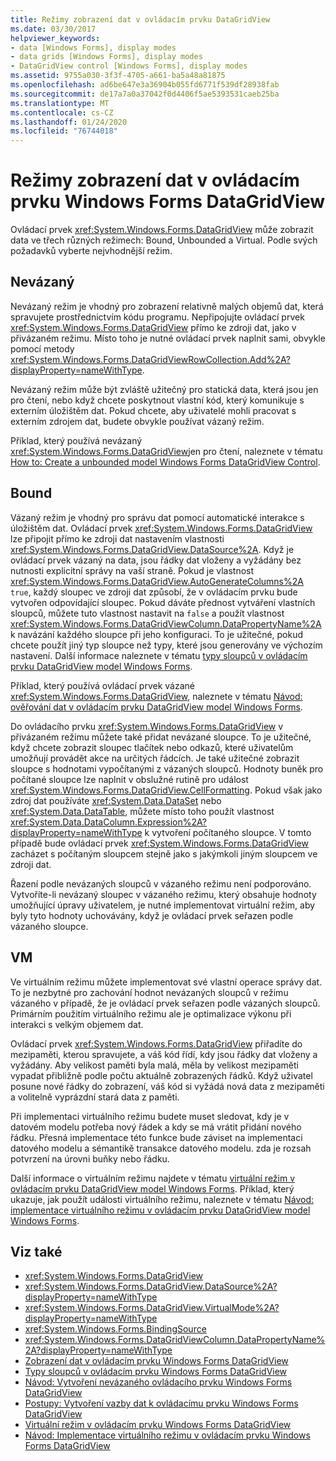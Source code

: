 ```yaml
---
title: Režimy zobrazení dat v ovládacím prvku DataGridView
ms.date: 03/30/2017
helpviewer_keywords:
- data [Windows Forms], display modes
- data grids [Windows Forms], display modes
- DataGridView control [Windows Forms], display modes
ms.assetid: 9755a030-3f3f-4705-a661-ba5a48a81875
ms.openlocfilehash: ad6be647e3a36904b055fd6771f539df28938fab
ms.sourcegitcommit: de17a7a0a37042f0d4406f5ae5393531caeb25ba
ms.translationtype: MT
ms.contentlocale: cs-CZ
ms.lasthandoff: 01/24/2020
ms.locfileid: "76744018"
---
```

# <a name="data-display-modes-in-the-windows-forms-datagridview-control"></a>Režimy zobrazení dat v ovládacím prvku Windows Forms DataGridView
Ovládací prvek <xref:System.Windows.Forms.DataGridView> může zobrazit data ve třech různých režimech: Bound, Unbounded a Virtual. Podle svých požadavků vyberte nejvhodnější režim.  
  
## <a name="unbound"></a>Nevázaný  
 Nevázaný režim je vhodný pro zobrazení relativně malých objemů dat, která spravujete prostřednictvím kódu programu. Nepřipojujte ovládací prvek <xref:System.Windows.Forms.DataGridView> přímo ke zdroji dat, jako v přivázaném režimu. Místo toho je nutné ovládací prvek naplnit sami, obvykle pomocí metody <xref:System.Windows.Forms.DataGridViewRowCollection.Add%2A?displayProperty=nameWithType>.  
  
 Nevázaný režim může být zvláště užitečný pro statická data, která jsou jen pro čtení, nebo když chcete poskytnout vlastní kód, který komunikuje s externím úložištěm dat. Pokud chcete, aby uživatelé mohli pracovat s externím zdrojem dat, budete obvykle používat vázaný režim.  
  
 Příklad, který používá nevázaný <xref:System.Windows.Forms.DataGridView>jen pro čtení, naleznete v tématu [How to: Create a unbounded model Windows Forms DataGridView Control](how-to-create-an-unbound-windows-forms-datagridview-control.md).  
  
## <a name="bound"></a>Bound  
 Vázaný režim je vhodný pro správu dat pomocí automatické interakce s úložištěm dat. Ovládací prvek <xref:System.Windows.Forms.DataGridView> lze připojit přímo ke zdroji dat nastavením vlastnosti <xref:System.Windows.Forms.DataGridView.DataSource%2A>. Když je ovládací prvek vázaný na data, jsou řádky dat vloženy a vyžádány bez nutnosti explicitní správy na vaší straně. Pokud je vlastnost <xref:System.Windows.Forms.DataGridView.AutoGenerateColumns%2A> `true`, každý sloupec ve zdroji dat způsobí, že v ovládacím prvku bude vytvořen odpovídající sloupec. Pokud dáváte přednost vytváření vlastních sloupců, můžete tuto vlastnost nastavit na `false` a použít vlastnost <xref:System.Windows.Forms.DataGridViewColumn.DataPropertyName%2A> k navázání každého sloupce při jeho konfiguraci. To je užitečné, pokud chcete použít jiný typ sloupce než typy, které jsou generovány ve výchozím nastavení. Další informace naleznete v tématu [typy sloupců v ovládacím prvku DataGridView model Windows Forms](column-types-in-the-windows-forms-datagridview-control.md).  
  
 Příklad, který používá ovládací prvek vázané <xref:System.Windows.Forms.DataGridView>, naleznete v tématu [Návod: ověřování dat v ovládacím prvku DataGridView model Windows Forms](walkthrough-validating-data-in-the-windows-forms-datagridview-control.md).  
  
 Do ovládacího prvku <xref:System.Windows.Forms.DataGridView> v přivázaném režimu můžete také přidat nevázané sloupce. To je užitečné, když chcete zobrazit sloupec tlačítek nebo odkazů, které uživatelům umožňují provádět akce na určitých řádcích. Je také užitečné zobrazit sloupce s hodnotami vypočítanými z vázaných sloupců. Hodnoty buněk pro počítané sloupce lze naplnit v obslužné rutině pro událost <xref:System.Windows.Forms.DataGridView.CellFormatting>. Pokud však jako zdroj dat používáte <xref:System.Data.DataSet> nebo <xref:System.Data.DataTable>, můžete místo toho použít vlastnost <xref:System.Data.DataColumn.Expression%2A?displayProperty=nameWithType> k vytvoření počítaného sloupce. V tomto případě bude ovládací prvek <xref:System.Windows.Forms.DataGridView> zacházet s počítaným sloupcem stejně jako s jakýmkoli jiným sloupcem ve zdroji dat.  
  
 Řazení podle nevázaných sloupců v vázaného režimu není podporováno. Vytvoříte-li nevázaný sloupec v vázaného režimu, který obsahuje hodnoty umožňující úpravy uživatelem, je nutné implementovat virtuální režim, aby byly tyto hodnoty uchovávány, když je ovládací prvek seřazen podle vázaného sloupce.  
  
## <a name="virtual"></a>VM  
 Ve virtuálním režimu můžete implementovat své vlastní operace správy dat. To je nezbytné pro zachování hodnot nevázaných sloupců v režimu vázaného v případě, že je ovládací prvek seřazen podle vázaných sloupců. Primárním použitím virtuálního režimu ale je optimalizace výkonu při interakci s velkým objemem dat.  
  
 Ovládací prvek <xref:System.Windows.Forms.DataGridView> přiřadíte do mezipaměti, kterou spravujete, a váš kód řídí, kdy jsou řádky dat vloženy a vyžádány. Aby velikost paměti byla malá, měla by velikost mezipaměti vypadat přibližně podle počtu aktuálně zobrazených řádků. Když uživatel posune nové řádky do zobrazení, váš kód si vyžádá nová data z mezipaměti a volitelně vyprázdní stará data z paměti.  
  
 Při implementaci virtuálního režimu budete muset sledovat, kdy je v datovém modelu potřeba nový řádek a kdy se má vrátit přidání nového řádku. Přesná implementace této funkce bude záviset na implementaci datového modelu a sémantikě transakce datového modelu. zda je rozsah potvrzení na úrovni buňky nebo řádku.  
  
 Další informace o virtuálním režimu najdete v tématu [virtuální režim v ovládacím prvku DataGridView model Windows Forms](virtual-mode-in-the-windows-forms-datagridview-control.md). Příklad, který ukazuje, jak použít události virtuálního režimu, naleznete v tématu [Návod: implementace virtuálního režimu v ovládacím prvku DataGridView model Windows Forms](implementing-virtual-mode-wf-datagridview-control.md).  
  
## <a name="see-also"></a>Viz také

- <xref:System.Windows.Forms.DataGridView>
- <xref:System.Windows.Forms.DataGridView.DataSource%2A?displayProperty=nameWithType>
- <xref:System.Windows.Forms.DataGridView.VirtualMode%2A?displayProperty=nameWithType>
- <xref:System.Windows.Forms.BindingSource>
- <xref:System.Windows.Forms.DataGridViewColumn.DataPropertyName%2A?displayProperty=nameWithType>
- [Zobrazení dat v ovládacím prvku Windows Forms DataGridView](displaying-data-in-the-windows-forms-datagridview-control.md)
- [Typy sloupců v ovládacím prvku Windows Forms DataGridView](column-types-in-the-windows-forms-datagridview-control.md)
- [Návod: Vytvoření nevázaného ovládacího prvku Windows Forms DataGridView](walkthrough-creating-an-unbound-windows-forms-datagridview-control.md)
- [Postupy: Vytvoření vazby dat k ovládacímu prvku Windows Forms DataGridView](how-to-bind-data-to-the-windows-forms-datagridview-control.md)
- [Virtuální režim v ovládacím prvku Windows Forms DataGridView](virtual-mode-in-the-windows-forms-datagridview-control.md)
- [Návod: Implementace virtuálního režimu v ovládacím prvku Windows Forms DataGridView](implementing-virtual-mode-wf-datagridview-control.md)
